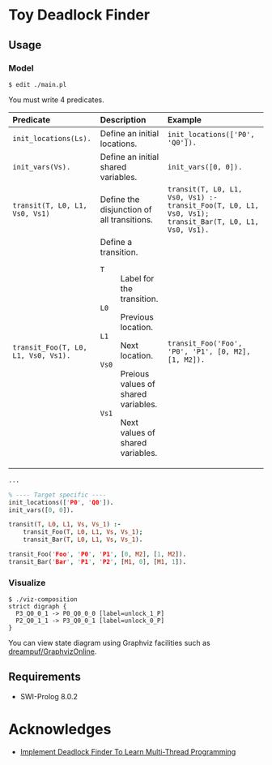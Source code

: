 # Toy Deadlock Finder
## Usage
### Model
```console
$ edit ./main.pl
```

You must write 4 predicates.

| Predicate | Description | Example |
|:--|:--|:--|
| `init_locations(Ls).` | Define an initial locations. | `init_locations(['P0', 'Q0']).` |
| `init_vars(Vs).` | Define an initial shared variables. | `init_vars([0, 0]).` |
| `transit(T, L0, L1, Vs0, Vs1)` | Define the disjunction of all transitions. | `transit(T, L0, L1, Vs0, Vs1) :- transit_Foo(T, L0, L1, Vs0, Vs1); transit_Bar(T, L0, L1, Vs0, Vs1).` |
| `transit_Foo(T, L0, L1, Vs0, Vs1).` | Define a transition. <dl><dt><code>T</code></dt><dd>Label for the transition.</dd><dt><code>L0</code></dt><dd>Previous location.</dd><dt><code>L1</code></dt><dd>Next location.</dd><dt><code>Vs0</code></dt><dd>Preious values of shared variables.</dd><dt><code>Vs1</code></dt><dd>Next values of shared variables.</dd></dl> | `transit_Foo('Foo', 'P0', 'P1', [0, M2], [1, M2]).` |

```prolog
...

% ---- Target specific ----
init_locations(['P0', 'Q0']).
init_vars([0, 0]).

transit(T, L0, L1, Vs, Vs_1) :-
    transit_Foo(T, L0, L1, Vs, Vs_1);
    transit_Bar(T, L0, L1, Vs, Vs_1).

transit_Foo('Foo', 'P0', 'P1', [0, M2], [1, M2]).
transit_Bar('Bar', 'P1', 'P2', [M1, 0], [M1, 1]).
```



### Visualize
```console
$ ./viz-composition
strict digraph {
  P3_Q0_0_1 -> P0_Q0_0_0 [label=unlock_1_P]
  P2_Q0_1_1 -> P3_Q0_0_1 [label=unlock_0_P]
}
```

You can view state diagram using Graphviz facilities such as [dreampuf/GraphvizOnline](https://dreampuf.github.io/GraphvizOnline/).



## Requirements
- SWI-Prolog 8.0.2



# Acknowledges
- [Implement Deadlock Finder To Learn Multi-Thread Programming](https://principia.connpass.com/event/143181/)

